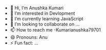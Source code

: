 - 👋 Hi, I’m Anushka Kumari
- 👀 I’m interested in Devlopment
- 🌱 I’m currently learning JavaScript
- 💞️ I’m looking to collaborate on ...
- 📫 How to reach me -Kumarianushka79701
- 😄 Pronouns: Anu
- ⚡ Fun fact: ...

<!---
Kumarianushka79701/Kumarianushka79701 is a ✨ special ✨ repository because its `README.md` (this file) appears on your GitHub profile.
You can click the Preview link to take a look at your changes.
--->

